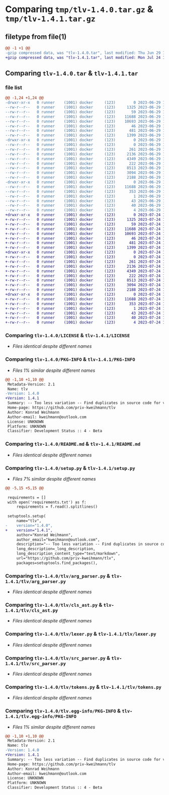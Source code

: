# Comparing `tmp/tlv-1.4.0.tar.gz` & `tmp/tlv-1.4.1.tar.gz`

## filetype from file(1)

```diff
@@ -1 +1 @@
-gzip compressed data, was "tlv-1.4.0.tar", last modified: Thu Jun 29 12:08:11 2023, max compression
+gzip compressed data, was "tlv-1.4.1.tar", last modified: Mon Jul 24 10:28:24 2023, max compression
```

## Comparing `tlv-1.4.0.tar` & `tlv-1.4.1.tar`

### file list

```diff
@@ -1,24 +1,24 @@
-drwxr-xr-x   0 runner    (1001) docker     (123)        0 2023-06-29 12:08:11.591482 tlv-1.4.0/
--rw-r--r--   0 runner    (1001) docker     (123)     1325 2023-06-29 12:07:55.000000 tlv-1.4.0/LICENSE
--rw-r--r--   0 runner    (1001) docker     (123)       59 2023-06-29 12:07:55.000000 tlv-1.4.0/MANIFEST.in
--rw-r--r--   0 runner    (1001) docker     (123)    11688 2023-06-29 12:08:11.591482 tlv-1.4.0/PKG-INFO
--rw-r--r--   0 runner    (1001) docker     (123)    10693 2023-06-29 12:07:55.000000 tlv-1.4.0/README.md
--rw-r--r--   0 runner    (1001) docker     (123)       46 2023-06-29 12:07:55.000000 tlv-1.4.0/requirements.txt
--rw-r--r--   0 runner    (1001) docker     (123)      481 2023-06-29 12:08:11.595482 tlv-1.4.0/setup.cfg
--rw-r--r--   0 runner    (1001) docker     (123)     1399 2023-06-29 12:08:11.000000 tlv-1.4.0/setup.py
-drwxr-xr-x   0 runner    (1001) docker     (123)        0 2023-06-29 12:08:11.591482 tlv-1.4.0/tlv/
--rw-r--r--   0 runner    (1001) docker     (123)        0 2023-06-29 12:07:55.000000 tlv-1.4.0/tlv/__init__.py
--rw-r--r--   0 runner    (1001) docker     (123)      261 2023-06-29 12:07:55.000000 tlv-1.4.0/tlv/__main__.py
--rw-r--r--   0 runner    (1001) docker     (123)     2136 2023-06-29 12:07:55.000000 tlv-1.4.0/tlv/arg_parser.py
--rw-r--r--   0 runner    (1001) docker     (123)     4349 2023-06-29 12:07:55.000000 tlv-1.4.0/tlv/cls_ast.py
--rw-r--r--   0 runner    (1001) docker     (123)      222 2023-06-29 12:07:55.000000 tlv-1.4.0/tlv/helper.py
--rw-r--r--   0 runner    (1001) docker     (123)     8513 2023-06-29 12:07:55.000000 tlv-1.4.0/tlv/lexer.py
--rw-r--r--   0 runner    (1001) docker     (123)     3094 2023-06-29 12:07:55.000000 tlv-1.4.0/tlv/src_parser.py
--rw-r--r--   0 runner    (1001) docker     (123)     2188 2023-06-29 12:07:55.000000 tlv-1.4.0/tlv/tokens.py
-drwxr-xr-x   0 runner    (1001) docker     (123)        0 2023-06-29 12:08:11.591482 tlv-1.4.0/tlv.egg-info/
--rw-r--r--   0 runner    (1001) docker     (123)    11688 2023-06-29 12:08:11.000000 tlv-1.4.0/tlv.egg-info/PKG-INFO
--rw-r--r--   0 runner    (1001) docker     (123)      353 2023-06-29 12:08:11.000000 tlv-1.4.0/tlv.egg-info/SOURCES.txt
--rw-r--r--   0 runner    (1001) docker     (123)        1 2023-06-29 12:08:11.000000 tlv-1.4.0/tlv.egg-info/dependency_links.txt
--rw-r--r--   0 runner    (1001) docker     (123)       43 2023-06-29 12:08:11.000000 tlv-1.4.0/tlv.egg-info/entry_points.txt
--rw-r--r--   0 runner    (1001) docker     (123)       40 2023-06-29 12:08:11.000000 tlv-1.4.0/tlv.egg-info/requires.txt
--rw-r--r--   0 runner    (1001) docker     (123)        4 2023-06-29 12:08:11.000000 tlv-1.4.0/tlv.egg-info/top_level.txt
+drwxr-xr-x   0 runner    (1001) docker     (123)        0 2023-07-24 10:28:24.680145 tlv-1.4.1/
+-rw-r--r--   0 runner    (1001) docker     (123)     1325 2023-07-24 10:28:08.000000 tlv-1.4.1/LICENSE
+-rw-r--r--   0 runner    (1001) docker     (123)       59 2023-07-24 10:28:08.000000 tlv-1.4.1/MANIFEST.in
+-rw-r--r--   0 runner    (1001) docker     (123)    11688 2023-07-24 10:28:24.680145 tlv-1.4.1/PKG-INFO
+-rw-r--r--   0 runner    (1001) docker     (123)    10693 2023-07-24 10:28:08.000000 tlv-1.4.1/README.md
+-rw-r--r--   0 runner    (1001) docker     (123)       46 2023-07-24 10:28:08.000000 tlv-1.4.1/requirements.txt
+-rw-r--r--   0 runner    (1001) docker     (123)      481 2023-07-24 10:28:24.680145 tlv-1.4.1/setup.cfg
+-rw-r--r--   0 runner    (1001) docker     (123)     1399 2023-07-24 10:28:24.000000 tlv-1.4.1/setup.py
+drwxr-xr-x   0 runner    (1001) docker     (123)        0 2023-07-24 10:28:24.676145 tlv-1.4.1/tlv/
+-rw-r--r--   0 runner    (1001) docker     (123)        0 2023-07-24 10:28:08.000000 tlv-1.4.1/tlv/__init__.py
+-rw-r--r--   0 runner    (1001) docker     (123)      261 2023-07-24 10:28:08.000000 tlv-1.4.1/tlv/__main__.py
+-rw-r--r--   0 runner    (1001) docker     (123)     2136 2023-07-24 10:28:08.000000 tlv-1.4.1/tlv/arg_parser.py
+-rw-r--r--   0 runner    (1001) docker     (123)     4349 2023-07-24 10:28:08.000000 tlv-1.4.1/tlv/cls_ast.py
+-rw-r--r--   0 runner    (1001) docker     (123)      222 2023-07-24 10:28:08.000000 tlv-1.4.1/tlv/helper.py
+-rw-r--r--   0 runner    (1001) docker     (123)     8513 2023-07-24 10:28:08.000000 tlv-1.4.1/tlv/lexer.py
+-rw-r--r--   0 runner    (1001) docker     (123)     3094 2023-07-24 10:28:08.000000 tlv-1.4.1/tlv/src_parser.py
+-rw-r--r--   0 runner    (1001) docker     (123)     2188 2023-07-24 10:28:08.000000 tlv-1.4.1/tlv/tokens.py
+drwxr-xr-x   0 runner    (1001) docker     (123)        0 2023-07-24 10:28:24.680145 tlv-1.4.1/tlv.egg-info/
+-rw-r--r--   0 runner    (1001) docker     (123)    11688 2023-07-24 10:28:24.000000 tlv-1.4.1/tlv.egg-info/PKG-INFO
+-rw-r--r--   0 runner    (1001) docker     (123)      353 2023-07-24 10:28:24.000000 tlv-1.4.1/tlv.egg-info/SOURCES.txt
+-rw-r--r--   0 runner    (1001) docker     (123)        1 2023-07-24 10:28:24.000000 tlv-1.4.1/tlv.egg-info/dependency_links.txt
+-rw-r--r--   0 runner    (1001) docker     (123)       43 2023-07-24 10:28:24.000000 tlv-1.4.1/tlv.egg-info/entry_points.txt
+-rw-r--r--   0 runner    (1001) docker     (123)       40 2023-07-24 10:28:24.000000 tlv-1.4.1/tlv.egg-info/requires.txt
+-rw-r--r--   0 runner    (1001) docker     (123)        4 2023-07-24 10:28:24.000000 tlv-1.4.1/tlv.egg-info/top_level.txt
```

### Comparing `tlv-1.4.0/LICENSE` & `tlv-1.4.1/LICENSE`

 * *Files identical despite different names*

### Comparing `tlv-1.4.0/PKG-INFO` & `tlv-1.4.1/PKG-INFO`

 * *Files 1% similar despite different names*

```diff
@@ -1,10 +1,10 @@
 Metadata-Version: 2.1
 Name: tlv
-Version: 1.4.0
+Version: 1.4.1
 Summary: -- Too less variation -- Find duplicates in source code for various languages
 Home-page: https://github.com/priv-kweihmann/tlv
 Author: Konrad Weihmann
 Author-email: kweihmann@outlook.com
 License: UNKNOWN
 Platform: UNKNOWN
 Classifier: Development Status :: 4 - Beta
```

### Comparing `tlv-1.4.0/README.md` & `tlv-1.4.1/README.md`

 * *Files identical despite different names*

### Comparing `tlv-1.4.0/setup.py` & `tlv-1.4.1/setup.py`

 * *Files 7% similar despite different names*

```diff
@@ -5,15 +5,15 @@
 
 requirements = []
 with open('requirements.txt') as f:
     requirements = f.read().splitlines()
 
 setuptools.setup(
     name="tlv",
-    version="1.4.0",
+    version="1.4.1",
     author="Konrad Weihmann",
     author_email="kweihmann@outlook.com",
     description="-- Too less variation -- Find duplicates in source code for various languages",
     long_description=_long_description,
     long_description_content_type="text/markdown",
     url="https://github.com/priv-kweihmann/tlv",
     packages=setuptools.find_packages(),
```

### Comparing `tlv-1.4.0/tlv/arg_parser.py` & `tlv-1.4.1/tlv/arg_parser.py`

 * *Files identical despite different names*

### Comparing `tlv-1.4.0/tlv/cls_ast.py` & `tlv-1.4.1/tlv/cls_ast.py`

 * *Files identical despite different names*

### Comparing `tlv-1.4.0/tlv/lexer.py` & `tlv-1.4.1/tlv/lexer.py`

 * *Files identical despite different names*

### Comparing `tlv-1.4.0/tlv/src_parser.py` & `tlv-1.4.1/tlv/src_parser.py`

 * *Files identical despite different names*

### Comparing `tlv-1.4.0/tlv/tokens.py` & `tlv-1.4.1/tlv/tokens.py`

 * *Files identical despite different names*

### Comparing `tlv-1.4.0/tlv.egg-info/PKG-INFO` & `tlv-1.4.1/tlv.egg-info/PKG-INFO`

 * *Files 1% similar despite different names*

```diff
@@ -1,10 +1,10 @@
 Metadata-Version: 2.1
 Name: tlv
-Version: 1.4.0
+Version: 1.4.1
 Summary: -- Too less variation -- Find duplicates in source code for various languages
 Home-page: https://github.com/priv-kweihmann/tlv
 Author: Konrad Weihmann
 Author-email: kweihmann@outlook.com
 License: UNKNOWN
 Platform: UNKNOWN
 Classifier: Development Status :: 4 - Beta
```

